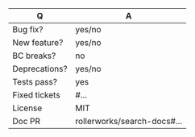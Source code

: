 | Q             | A
| ------------- | ---
| Bug fix?      | yes/no
| New feature?  | yes/no   <!-- don't forget to update src/**/CHANGELOG.md files -->
| BC breaks?    | no
| Deprecations? | yes/no   <!-- don't forget to update UPGRADE-*.md and src/**/CHANGELOG.md files -->
| Tests pass?   | yes      <!-- please add some, will be required by reviewers -->
| Fixed tickets | #...     <!-- #-prefixed issue number(s), if any -->
| License       | MIT
| Doc PR        | rollerworks/search-docs#... <!--highly recommended for new features-->

<!--
- Please fill in this template according to the PR you're about to submit.
  Provide additional information in your description, not the questioner table.
- Replace this comment by a description of what your PR is solving.

Please also note that this project is released with a Contributor Code of Conduct.
By participating in this project you agree to abide by its terms.
The Code of Conduct can be found at https://github.com/rollerworks/contributing/blob/master/CODE_OF_CONDUCT.md.
-->
